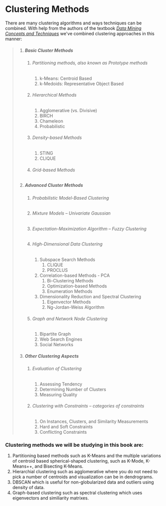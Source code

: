 # Clustering Methods

There are many clustering algorithms and ways techniques can be combined. With help from the authors of the textbook [_Data Mining Concepts and Techniques_](https://goo.gl/Y4mQzc) we've combined clustering approaches in this manner:

> 1. ##### Basic Cluster Methods
>
>    1. ###### Partitioning methods, also known as Prototype methods
>
>       1. k-Means: Centroid Based
>       2. k-Medoids: Representative Object Based
>    2. ###### Hierarchical Methods
>
>       1. Agglomerative \(vs. Divisive\)
>       2. BIRCH
>       3. Chameleon
>       4. Probabilistic
>    3. ###### Density-based Methods
>
>       1. STING
>       2. CLIQUE
>    4. ###### Grid-based Methods
> 2. ##### Advanced Cluster Methods
>
>    1. ###### Probabilistic Model-Based Clustering
>    2. ###### Mixture Models – Univariate Gaussian
>    3. ###### Expectation-Maximization Algorithm – Fuzzy Clustering
>    4. ###### High-Dimensional Data Clustering
>
>       1. Subspace Search Methods
>          1. CLIQUE
>          2. PROCLUS
>       2. Correlation-based Methods - PCA
>          1. Bi-Clustering Methods
>          2. Optimization-based Methods
>          3. Enumeration Methods
>       3. Dimensionality Reduction and Spectral Clustering
>          1. Eigenvector Methods
>          2. Ng-Jordan-Weiss Algorithm
>    5. ###### Graph and Network Node Clustering
>
>       1. Bipartite Graph
>       2. Web Search Engines
>       3. Social Networks
> 3. ##### Other Clustering Aspects
>
>    1. ###### Evaluation of Clustering
>
>       1. Assessing Tendency
>       2. Determining Number of Clusters
>       3. Measuring Quality
>    2. ###### Clustering with Constraints – categories of constraints
>
>       1. On Instances, Clusters, and Similarity Measurements
>       2. Hard and Soft Constraints
>       3. Conflicting Constraints

### 

### Clustering methods we will be studying in this book are:

1. Partitioning based methods such as K-Means and the multiple variations of centroid based spherical-shaped clustering, such as K-Mode, K-Means++, and Bisecting K-Means.
2. Hierarchial clustering such as agglomerative where you do not need to pick a number of centroids and visualization can be in dendrograms.
3. DBSCAN which is useful for non-globularized data and outliers using density of data.
4. Graph-based clustering such as spectral clustering which uses eigenvectors and similiarity matrixes.

### 



